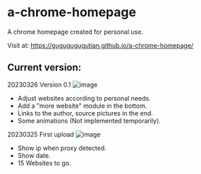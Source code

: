# a-chrome-homepage
A chrome homepage created for personal use. 

Visit at:
https://gugugugugutian.github.io/a-chrome-homepage/

## Current version: 
20230326 Version 0.1
![image](https://user-images.githubusercontent.com/104246706/227775510-65a6a147-8b7e-40b8-9ea1-8162defe8b54.png)
- Adjust websites according to personal needs.
- Add a "more website" module in the bottom.
- Links to the author, source pictures in the end.
- Some animations (Not implemented temporarily).

20230325 First upload
![image](https://user-images.githubusercontent.com/104246706/227719283-a1a87520-beef-4406-8dfe-77fe483fbd48.png)
- Show ip when proxy detected.
- Show date.
- 15 Websites to go.
